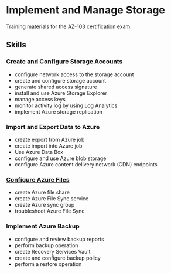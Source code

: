 # Implement and Manage Storage

Training materials for the AZ-103 certification exam.

## Skills

### [Create and Configure Storage Accounts](Create%20and%20Configure%20Storage%20Accounts)

- configure network access to the storage account
- create and configure storage account
- generate shared access signature
- install and use Azure Storage Explorer
- manage access keys
- monitor activity log by using Log Analytics
- implement Azure storage replication

### Import and Export Data to Azure

- create export from Azure job
- create import into Azure job
- Use Azure Data Box
- configure and use Azure blob storage
- configure Azure content delivery network (CDN) endpoints

### [Configure Azure Files](Configure%20Azure%20Files)

- create Azure file share
- create Azure File Sync service
- create Azure sync group
- troubleshoot Azure File Sync

### Implement Azure Backup

- configure and review backup reports
- perform backup operation
- create Recovery Services Vault
- create and configure backup policy
- perform a restore operation
